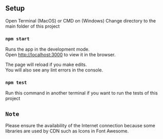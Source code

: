 ## Setup

Open Terminal (MacOS) or CMD on (Windows)
Change directory to the main folder of this project

### `npm start`

Runs the app in the development mode.<br />
Open [http://localhost:3000](http://localhost:3000) to view it in the browser.

The page will reload if you make edits.<br />
You will also see any lint errors in the console.

### `npm test`

Run this command in another terminal if you want to run the tests of this project

## `Note`

Please ensure the availability of the Internet connection because some libraries are used by CDN such as Icons in Font Awesome.
